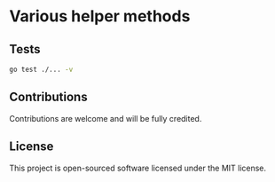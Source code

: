 # Various helper methods

## Tests

```bash
go test ./... -v
```

## Contributions

Contributions are welcome and will be fully credited.

## License

This project is open-sourced software licensed under the MIT license.
